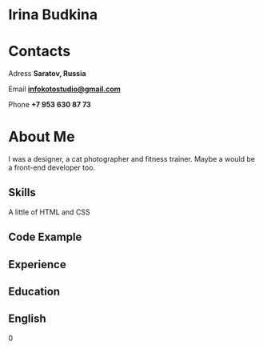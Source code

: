 # Irina Budkina
# Contacts
Adress **Saratov, Russia**

Email **infokotostudio@gmail.com**

Phone **+7 953 630 87 73**

# About Me
I was a designer, a cat photographer and fitness trainer. Maybe a would be a front-end developer too. 
## Skills
A little of HTML and CSS

## Code Example

## Experience

## Education

## English
0
